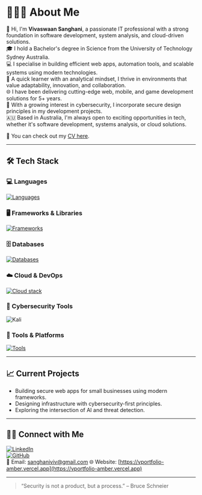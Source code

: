 # 👨🏻‍💻 About Me

👋 Hi, I'm **Vivaswaan Sanghani**, a passionate IT professional with a strong foundation in software development, system analysis, and cloud-driven solutions.  
🎓 I hold a Bachelor's degree in Science from the University of Technology Sydney Australia.  
💻 I specialise in building efficient web apps, automation tools, and scalable systems using modern technologies.  
🧠 A quick learner with an analytical mindset, I thrive in environments that value adaptability, innovation, and collaboration.  
🌐 I have been delivering cutting-edge web, mobile, and game development solutions for 5+ years.  
🔐 With a growing interest in cybersecurity, I incorporate secure design principles in my development projects.  
🇦🇺 Based in Australia, I'm always open to exciting opportunities in tech, whether it's software development, systems analysis, or cloud solutions.

📄 You can check out my [CV here](Vivaswaan_Sanghani.pdf).  

---

## 🛠 Tech Stack

### 💻 Languages
[![Languages](https://skillicons.dev/icons?i=js,ts,java,python,html,css&perline=3)](https://skillicons.dev)

### 🖥 Frameworks & Libraries
[![Frameworks](https://skillicons.dev/icons?i=react,nextjs,tailwind,nodejs,express,&perline=3)](https://skillicons.dev)

### 🗄 Databases
[![Databases](https://skillicons.dev/icons?i=mongodb,postgres,mysql&perline=3)](https://skillicons.dev)

### ☁️ Cloud & DevOps
[![Cloud stack](https://skillicons.dev/icons?i=aws,gcp,azure,cloudflare,github,vscode,bitbucket,kubernetes,firebase&perline=3)](https://skillicons.dev)

### 🔐 Cybersecurity Tools
![Kali](https://skillicons.dev/icons?i=kali)  

### 🧩 Tools & Platforms
[![Tools](https://skillicons.dev/icons?i=figma,postman&perline=3)](https://skillicons.dev)

---

## 📈 Current Projects
- Building secure web apps for small businesses using modern frameworks.
- Designing infrastructure with cybersecurity-first principles.
- Exploring the intersection of AI and threat detection.

---

## 🤝🏻 Connect with Me

[![LinkedIn](https://img.shields.io/badge/-LinkedIn-blue?logo=linkedin&logoColor=white)](https://www.linkedin.com/in/vivaswaan491)  
[![GitHub](https://img.shields.io/badge/-GitHub-181717?logo=github&logoColor=white)](https://github.com/DragonJ21)  
📧 Email: [sanghaniviv@gmail.com](mailto:sanghaniviv@gmail.com)
🌐 Website: [https://vportfolio-amber.vercel.app](https://vportfolio-amber.vercel.app)

---

> “Security is not a product, but a process.” – Bruce Schneier
